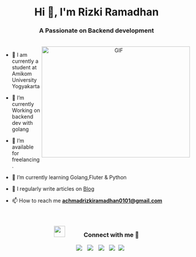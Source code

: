 <h1 align="center">Hi 👋, I'm Rizki Ramadhan</a></h1>
<h3 align="center">A Passionate on Backend development</h3><br>

<a target="_blank" align="center">
  <img align="right" top="500" height="300" width="400" alt="GIF" src="https://media.giphy.com/media/SWoSkN6DxTszqIKEqv/giphy.gif">
</a>

- 🔭 I am currently a student at Amikom University Yogyakarta</a> 

- 🌱 I’m currently Working on backend dev with golang

- 🤝 I’m available for freelancing.

- 🌱 I’m currently learning Golang,Fluter & Python</a> 

- 📝 I regularly write articles on  <a href="https://rizpedia.com/" target="blank">Blog</a>


- 📫 How to reach me **achmadrizkiramadhan0101@gmail.com**


<br/>
<h3 align="center" > <img src="https://media.giphy.com/media/iY8CRBdQXODJSCERIr/giphy.gif" width="30" height="30" style="margin-right: 50px;">Connect with me 🤝 </h3>

<p align="center">

 <div align="center"  class="icons-social" style="margin-left: 10px;">
        <a style="margin-left: 10px;"  target="_blank" href="edin.com/in/achmadrizkirmdhn/">
			<img src="https://img.icons8.com/doodle/40/000000/linkedin--v2.png"></a>
        <a style="margin-left: 10px;" target="_blank" href="https://github.com/rizkirmdhnnn/">
		<img src="https://img.icons8.com/doodle/40/000000/github--v1.png"></a>
        <a style="margin-left: 10px;" target="_blank" href="https://instagram.com/riz.rmdhn">
			<img src="https://img.icons8.com/doodle/40/000000/instagram-new--v2.png"></a>
		<a style="margin-left: 10px;" target="_blank" href="https://twitter.com/rizkiramdhnn">
			<img src="https://img.icons8.com/doodle/40/000000/twitter-squared--v2.png" ></a>
		<a style="margin-left: 5px;" target="_blank" href="#">
					<img src="https://img.icons8.com/plasticine/40/000000/resume.png" ></a>
      </div>

</p>
